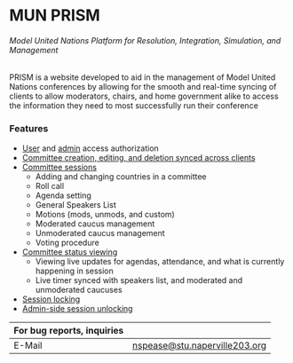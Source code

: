 # MUN PRISM
###### Model United Nations Platform for Resolution, Integration, Simulation, and Management

PRISM is a website developed to aid in the management of Model United Nations conferences by allowing for the smooth and real-time syncing of clients to allow moderators, chairs, and home government alike to access
the information they need to most successfully run their conference

### Features
* [User](./docs/user/userAuth.md) and [admin](./docs/user/adminAuth.md) access authorization
* [Committee creation, editing, and deletion synced across clients](./docs/user/committee.md)
* [Committee sessions](./docs/user/session.md)
  * Adding and changing countries in a committee
  * Roll call
  * Agenda setting
  * General Speakers List
  * Motions (mods, unmods, and custom)
  * Moderated caucus management
  * Unmoderated caucus management
  * Voting procedure
* [Committee status viewing](./docs/user/status.md)
  * Viewing live updates for agendas, attendance, and what is currently happening in session
  * Live timer synced with speakers list, and moderated and unmoderated caucuses
* [Session locking](./docs/user/locking.md)
* [Admin-side session unlocking](./docs/user/unlocking.md)

| For bug reports, inquiries | |
|-|-|
| E-Mail | nspease@stu.naperville203.org |
